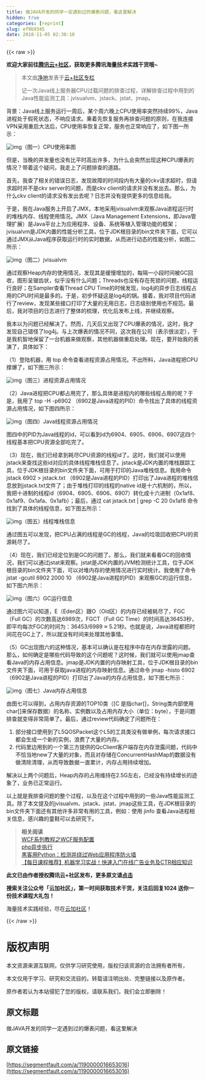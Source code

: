 ```yaml
---
title: 做JAVA开发的同学一定遇到过的爆表问题，看这里解决
hidden: true
categories: [reprint]
slug: ef9b9345
date: 2018-11-05 02:30:10
---
```


{{< raw >}}
<p><strong>&#x6B22;&#x8FCE;&#x5927;&#x5BB6;&#x524D;&#x5F80;<a href="https://cloud.tencent.com/developer/?fromSource=waitui" rel="nofollow noreferrer" target="_blank">&#x817E;&#x8BAF;&#x4E91;+&#x793E;&#x533A;</a>&#xFF0C;&#x83B7;&#x53D6;&#x66F4;&#x591A;&#x817E;&#x8BAF;&#x6D77;&#x91CF;&#x6280;&#x672F;&#x5B9E;&#x8DF5;&#x5E72;&#x8D27;&#x54E6;~</strong></p><blockquote>&#x672C;&#x6587;&#x7531;<a href="https://cloud.tencent.com/developer/user/1126000?fromSource=waitui" rel="nofollow noreferrer" target="_blank">&#x51C0;&#x5730;</a>&#x53D1;&#x8868;&#x4E8E;<a href="https://cloud.tencent.com/developer/column/3994?fromSource=waitui" rel="nofollow noreferrer" target="_blank">&#x4E91;+&#x793E;&#x533A;&#x4E13;&#x680F;</a><p>&#x8BB0;&#x4E00;&#x6B21;Java&#x7EBF;&#x4E0A;&#x670D;&#x52A1;&#x5668;CPU&#x8FC7;&#x8F7D;&#x95EE;&#x9898;&#x7684;&#x6392;&#x67E5;&#x8FC7;&#x7A0B;&#xFF0C;&#x8BE6;&#x89E3;&#x6392;&#x67E5;&#x8FC7;&#x7A0B;&#x4E2D;&#x7528;&#x5230;&#x7684;Java&#x6027;&#x80FD;&#x76D1;&#x6D4B;&#x5DE5;&#x5177;&#xFF1A;jvisualvm&#x3001;jstack&#x3001;jstat&#x3001;jmap&#x3002;</p></blockquote><p>&#x80CC;&#x666F;&#xFF1A;Java&#x7EBF;&#x4E0A;&#x670D;&#x52A1;&#x8FD0;&#x884C;&#x4E00;&#x5468;&#x540E;&#xFF0C;&#x67D0;&#x4E2A;&#x5468;&#x516D;&#x665A;&#x4E0A;CPU&#x4F7F;&#x7528;&#x7387;&#x7A81;&#x7136;&#x6301;&#x7EED;99%&#xFF0C;Java&#x8FDB;&#x7A0B;&#x5904;&#x4E8E;&#x5047;&#x6B7B;&#x72B6;&#x6001;&#xFF0C;&#x4E0D;&#x54CD;&#x5E94;&#x8BF7;&#x6C42;&#x3002;&#x79C9;&#x7740;&#x5148;&#x6062;&#x590D;&#x670D;&#x52A1;&#x518D;&#x6392;&#x67E5;&#x95EE;&#x9898;&#x7684;&#x539F;&#x5219;&#xFF0C;&#x5728;&#x6211;&#x8FDE;&#x63A5;VPN&#x91C7;&#x7528;&#x91CD;&#x542F;&#x5927;&#x6CD5;&#x540E;&#xFF0C;CPU&#x4F7F;&#x7528;&#x7387;&#x6062;&#x590D;&#x6B63;&#x5E38;&#xFF0C;&#x670D;&#x52A1;&#x4E5F;&#x6B63;&#x5E38;&#x54CD;&#x5E94;&#x4E86;&#xFF0C;&#x5982;&#x4E0B;&#x56FE;&#x4E00;&#x6240;&#x793A;&#xFF1A;</p><p><span class="img-wrap"><img data-src="/img/remote/1460000016653019?w=1600&amp;h=520" src="https://static.alili.tech/img/remote/1460000016653019?w=1600&amp;h=520" alt="img" title="img" style="cursor:pointer;display:inline"></span>&#xFF08;&#x56FE;&#x4E00;&#xFF09;CPU&#x4F7F;&#x7528;&#x7387;&#x56FE;</p><p>&#x4F46;&#x662F;&#xFF0C;&#x5F53;&#x665A;&#x7684;&#x5E76;&#x53D1;&#x91CF;&#x4E5F;&#x6CA1;&#x6709;&#x6BD4;&#x5E73;&#x65F6;&#x9AD8;&#x51FA;&#x8BB8;&#x591A;&#xFF0C;&#x4E3A;&#x4EC0;&#x4E48;&#x4F1A;&#x7A81;&#x7136;&#x51FA;&#x73B0;&#x8FD9;&#x79CD;CPU&#x7206;&#x8868;&#x7684;&#x60C5;&#x51B5;&#xFF1F;&#x5E26;&#x7740;&#x8FD9;&#x4E2A;&#x7591;&#x95EE;&#xFF0C;&#x6211;&#x8D70;&#x4E0A;&#x4E86;&#x95EE;&#x9898;&#x6392;&#x67E5;&#x7684;&#x9053;&#x8DEF;&#x3002;</p><p>&#x9996;&#x5148;&#xFF0C;&#x6211;&#x67E5;&#x4E86;&#x76F8;&#x5173;&#x7684;&#x9519;&#x8BEF;&#x65E5;&#x5FD7;&#xFF0C;&#x53D1;&#x73B0;&#x6545;&#x969C;&#x7684;&#x65F6;&#x95F4;&#x6BB5;&#x5185;&#x6709;&#x5927;&#x91CF;&#x7684;ckv&#x8BF7;&#x6C42;&#x8D85;&#x65F6;&#xFF0C;&#x4F46;&#x8BF7;&#x6C42;&#x8D85;&#x65F6;&#x5E76;&#x4E0D;&#x662F;ckv server&#x7684;&#x95EE;&#x9898;&#xFF0C;&#x800C;&#x662F;ckv client&#x7684;&#x8BF7;&#x6C42;&#x5E76;&#x6CA1;&#x6709;&#x53D1;&#x51FA;&#x53BB;&#x3002;&#x90A3;&#x4E48;&#xFF0C;&#x4E3A;&#x4EC0;&#x4E48;ckv client&#x7684;&#x8BF7;&#x6C42;&#x6CA1;&#x6709;&#x53D1;&#x51FA;&#x53BB;&#x5462;&#xFF1F;&#x65E5;&#x5FD7;&#x5E76;&#x6CA1;&#x6709;&#x63D0;&#x4F9B;&#x66F4;&#x591A;&#x7684;&#x4FE1;&#x606F;&#x7ED9;&#x6211;&#x3002;</p><p>&#x4E8E;&#x662F;&#xFF0C;&#x6211;&#x5728;Java&#x670D;&#x52A1;&#x4E0A;&#x5F00;&#x542F;&#x4E86;JMX&#xFF0C;&#x672C;&#x5730;&#x91C7;&#x7528;jvisualvm&#x6765;&#x89C2;&#x5BDF;Java&#x8FDB;&#x7A0B;&#x8FD0;&#x884C;&#x65F6;&#x7684;&#x5806;&#x6808;&#x5185;&#x5B58;&#x3001;&#x7EBF;&#x7A0B;&#x4F7F;&#x7528;&#x60C5;&#x51B5;&#x3002;JMX&#xFF08;Java Management Extensions&#xFF0C;&#x5373;Java&#x7BA1;&#x7406;&#x6269;&#x5C55;&#xFF09;&#x662F;Java&#x5E73;&#x53F0;&#x4E0A;&#x4E3A;&#x5E94;&#x7528;&#x7A0B;&#x5E8F;&#x3001;&#x8BBE;&#x5907;&#x3001;&#x7CFB;&#x7EDF;&#x7B49;&#x690D;&#x5165;&#x7BA1;&#x7406;&#x529F;&#x80FD;&#x7684;&#x6846;&#x67B6;&#xFF1B;jvisualvm&#x662F;JDK&#x5185;&#x7F6E;&#x7684;&#x6027;&#x80FD;&#x5206;&#x6790;&#x5DE5;&#x5177;&#xFF0C;&#x4F4D;&#x4E8E;JDK&#x6839;&#x76EE;&#x5F55;&#x7684;bin&#x6587;&#x4EF6;&#x5939;&#x4E0B;&#x9762;&#xFF0C;&#x5B83;&#x53EF;&#x4EE5;&#x901A;&#x8FC7;JMX&#x4ECE;Java&#x7A0B;&#x5E8F;&#x83B7;&#x53D6;&#x8FD0;&#x884C;&#x65F6;&#x7684;&#x5B9E;&#x65F6;&#x6570;&#x636E;&#xFF0C;&#x4ECE;&#x800C;&#x8FDB;&#x884C;&#x52A8;&#x6001;&#x7684;&#x6027;&#x80FD;&#x5206;&#x6790;&#xFF0C;&#x5982;&#x56FE;&#x4E8C;&#x6240;&#x793A;&#xFF1A;</p><p><span class="img-wrap"><img data-src="/img/remote/1460000016653020?w=3174&amp;h=2160" src="https://static.alili.tech/img/remote/1460000016653020?w=3174&amp;h=2160" alt="img" title="img" style="cursor:pointer;display:inline"></span>&#xFF08;&#x56FE;&#x4E8C;&#xFF09;jvisualvm</p><p>&#x901A;&#x8FC7;&#x89C2;&#x5BDF;Heap&#x5185;&#x5B58;&#x7684;&#x4F7F;&#x7528;&#x60C5;&#x51B5;&#xFF0C;&#x53D1;&#x73B0;&#x5176;&#x662F;&#x7F13;&#x6162;&#x589E;&#x52A0;&#x7684;&#xFF0C;&#x6BCF;&#x9694;&#x4E00;&#x5C0F;&#x6BB5;&#x65F6;&#x95F4;&#x88AB;GC&#x56DE;&#x6536;&#xFF0C;&#x56FE;&#x5F62;&#x5448;&#x952F;&#x9F7F;&#x72B6;&#xFF0C;&#x4F3C;&#x4E4E;&#x6CA1;&#x6709;&#x4EC0;&#x4E48;&#x95EE;&#x9898;&#xFF1B;Threads&#x4E5F;&#x6CA1;&#x6709;&#x5B58;&#x5728;&#x6B7B;&#x9501;&#x7684;&#x95EE;&#x9898;&#xFF0C;&#x7EBF;&#x7A0B;&#x8FD0;&#x884C;&#x826F;&#x597D;&#xFF1B;&#x5728;Sampler&#x67E5;&#x770B;Thread CPU Time&#x7684;&#x65F6;&#x5019;&#x53D1;&#x73B0;&#xFF0C;log4j&#x7684;&#x5F02;&#x6B65;&#x65E5;&#x5FD7;&#x7EBF;&#x7A0B;&#x5360;&#x7528;&#x7684;CPU&#x65F6;&#x95F4;&#x662F;&#x6700;&#x591A;&#x7684;&#x3002;&#x4E8E;&#x662F;&#xFF0C;&#x521D;&#x6B65;&#x6000;&#x7591;&#x8FD9;&#x662F;log4j&#x7684;&#x9505;&#x3002;&#x63A5;&#x7740;&#xFF0C;&#x6211;&#x5BF9;&#x9879;&#x76EE;&#x4EE3;&#x7801;&#x8FDB;&#x884C;&#x4E86;review&#xFF0C;&#x53D1;&#x73B0;&#x67D0;&#x4E9B;&#x63A5;&#x53E3;&#x6253;&#x5370;&#x4E86;&#x5927;&#x91CF;&#x7684;&#x65E0;&#x7528;&#x65E5;&#x5FD7;&#xFF0C;&#x65E5;&#x5FD7;&#x7EA7;&#x522B;&#x4F7F;&#x7528;&#x4E5F;&#x4E0D;&#x89C4;&#x8303;&#x3002;&#x6700;&#x540E;&#xFF0C;&#x6211;&#x5BF9;&#x9879;&#x76EE;&#x7684;&#x65E5;&#x5FD7;&#x8FDB;&#x884C;&#x4E86;&#x6574;&#x4F53;&#x7684;&#x68B3;&#x7406;&#xFF0C;&#x4F18;&#x5316;&#x540E;&#x53D1;&#x5E03;&#x4E0A;&#x7EBF;&#xFF0C;&#x5E76;&#x7EE7;&#x7EED;&#x89C2;&#x5BDF;&#x3002;</p><p>&#x6211;&#x672C;&#x4EE5;&#x4E3A;&#x95EE;&#x9898;&#x5DF2;&#x7ECF;&#x89E3;&#x51B3;&#x4E86;&#x3002;&#x7136;&#x800C;&#xFF0C;&#x51E0;&#x5929;&#x540E;&#x53C8;&#x51FA;&#x73B0;&#x4E86;CPU&#x7206;&#x8868;&#x7684;&#x60C5;&#x51B5;&#xFF0C;&#x8FD9;&#x65F6;&#xFF0C;&#x6211;&#x624D;&#x53D1;&#x73B0;&#x81EA;&#x5DF1;&#x9519;&#x602A;&#x4E86;log4j&#x3002;&#x4E0E;&#x4E0A;&#x6B21;&#x7206;&#x8868;&#x7684;&#x60C5;&#x51B5;&#x4E0D;&#x540C;&#xFF0C;&#x8FD9;&#x6B21;&#x6211;&#x5728;&#x516C;&#x53F8;&#xFF08;&#x8868;&#x793A;&#x5F88;&#x6DE1;&#x5B9A;&#xFF09;&#xFF0C;&#x4E8E;&#x662F;&#x6211;&#x673A;&#x667A;&#x5730;&#x4FDD;&#x7559;&#x4E86;&#x4E00;&#x53F0;&#x673A;&#x5668;&#x6765;&#x505A;&#x89C2;&#x5BDF;&#xFF0C;&#x5176;&#x4ED6;&#x673A;&#x5668;&#x505A;&#x91CD;&#x542F;&#x5904;&#x7406;&#x3002;&#x73B0;&#x5728;&#xFF0C;&#x8981;&#x5F00;&#x59CB;&#x6211;&#x7684;&#x8868;&#x6F14;&#x4E86;&#xFF0C;&#x5177;&#x4F53;&#x5982;&#x4E0B;&#xFF1A;</p><p>&#xFF08;1&#xFF09;&#x767B;&#x9646;&#x673A;&#x5668;&#xFF0C;&#x7528; top &#x547D;&#x4EE4;&#x67E5;&#x770B;&#x8FDB;&#x7A0B;&#x8D44;&#x6E90;&#x5360;&#x7528;&#x60C5;&#x51B5;&#x3002;&#x4E0D;&#x51FA;&#x6240;&#x6599;&#xFF0C;Java&#x8FDB;&#x7A0B;&#x628A;CPU&#x6491;&#x7206;&#x4E86;&#xFF0C;&#x5982;&#x4E0B;&#x56FE;&#x4E09;&#x6240;&#x793A;&#xFF1A;</p><p><span class="img-wrap"><img data-src="/img/remote/1460000016653021" src="https://static.alili.tech/img/remote/1460000016653021" alt="img" title="img" style="cursor:pointer;display:inline"></span>&#xFF08;&#x56FE;&#x4E09;&#xFF09;&#x8FDB;&#x7A0B;&#x8D44;&#x6E90;&#x5360;&#x7528;&#x60C5;&#x51B5;</p><p>&#xFF08;2&#xFF09;Java&#x8FDB;&#x7A0B;&#x628A;CPU&#x90FD;&#x5360;&#x7528;&#x5B8C;&#x4E86;&#xFF0C;&#x90A3;&#x4E48;&#x5177;&#x4F53;&#x662F;&#x8FDB;&#x7A0B;&#x5185;&#x7684;&#x54EA;&#x4E9B;&#x7EBF;&#x7A0B;&#x5360;&#x7528;&#x7684;&#x5462;&#xFF1F;&#x4E8E;&#x662F;&#xFF0C;&#x6211;&#x7528;&#x4E86; top -H -p6902 &#xFF08;6902&#x662F;Java&#x8FDB;&#x7A0B;&#x7684;PID&#xFF09;&#x547D;&#x4EE4;&#x627E;&#x51FA;&#x4E86;&#x5177;&#x4F53;&#x7684;&#x7EBF;&#x7A0B;&#x8D44;&#x6E90;&#x5360;&#x7528;&#x60C5;&#x51B5;&#xFF0C;&#x5982;&#x4E0B;&#x56FE;&#x56DB;&#x6240;&#x793A;&#xFF1A;</p><p><span class="img-wrap"><img data-src="/img/remote/1460000016653022" src="https://static.alili.tech/img/remote/1460000016653022" alt="img" title="img" style="cursor:pointer;display:inline"></span>&#xFF08;&#x56FE;&#x56DB;&#xFF09;Java&#x7EBF;&#x7A0B;&#x8D44;&#x6E90;&#x5360;&#x7528;&#x60C5;&#x51B5;</p><p>&#x56FE;&#x56DB;&#x4E2D;&#x7684;PID&#x4E3A;Java&#x7EBF;&#x7A0B;&#x7684;id&#xFF0C;&#x53EF;&#x4EE5;&#x770B;&#x5230;id&#x4E3A;6904&#x3001;6905&#x3001;6906&#x3001;6907&#x8FD9;&#x56DB;&#x4E2A;&#x7EBF;&#x7A0B;&#x57FA;&#x672C;&#x628A;CPU&#x8D44;&#x6E90;&#x5168;&#x90E8;&#x5403;&#x5B8C;&#x4E86;&#x3002;</p><p>&#xFF08;3&#xFF09;&#x73B0;&#x5728;&#xFF0C;&#x6211;&#x4EEC;&#x5DF2;&#x7ECF;&#x62FF;&#x5230;&#x8017;&#x5C3D;CPU&#x8D44;&#x6E90;&#x7684;&#x7EBF;&#x7A0B;id&#x4E86;&#x3002;&#x8FD9;&#x65F6;&#xFF0C;&#x6211;&#x4EEC;&#x5C31;&#x53EF;&#x4EE5;&#x4F7F;&#x7528;jstack&#x6765;&#x67E5;&#x627E;&#x8FD9;&#x4E9B;id&#x5BF9;&#x5E94;&#x7684;&#x5177;&#x4F53;&#x7EBF;&#x7A0B;&#x5806;&#x6808;&#x4FE1;&#x606F;&#x4E86;&#x3002;jstack&#x662F;JDK&#x5185;&#x7F6E;&#x7684;&#x5806;&#x6808;&#x8DDF;&#x8E2A;&#x5DE5;&#x5177;&#xFF0C;&#x4F4D;&#x4E8E;JDK&#x6839;&#x76EE;&#x5F55;&#x7684;bin&#x6587;&#x4EF6;&#x5939;&#x4E0B;&#x9762;&#xFF0C;&#x53EF;&#x7528;&#x4E8E;&#x6253;&#x5370;&#x7684;Java&#x5806;&#x6808;&#x4FE1;&#x606F;&#x3002;&#x6211;&#x7528;&#x547D;&#x4EE4; jstack 6902 &gt; jstack.txt &#xFF08;6902&#x662F;Java&#x8FDB;&#x7A0B;&#x7684;PID&#xFF09;&#x6253;&#x5370;&#x51FA;&#x4E86;Java&#x8FDB;&#x7A0B;&#x7684;&#x5806;&#x6808;&#x4FE1;&#x606F;&#x653E;&#x5230;jstack.txt&#x6587;&#x4EF6;&#x4E86;&#xFF1B;&#x7531;&#x4E8E;&#x5806;&#x6808;&#x6253;&#x5370;&#x7684;&#x7EBF;&#x7A0B;&#x7684;native id&#x662F;&#x5341;&#x516D;&#x673A;&#x5236;&#x7684;&#xFF0C;&#x6240;&#x4EE5;&#xFF0C;&#x6211;&#x628A;&#x5341;&#x8FDB;&#x5236;&#x7684;&#x7EBF;&#x7A0B;id&#xFF08;6904&#x3001;6905&#x3001;6906&#x3001;6907&#xFF09;&#x8F6C;&#x5316;&#x6210;&#x5341;&#x516D;&#x8FDB;&#x5236;&#xFF08;0x1af8&#x3001;0x1af9&#x3001;0x1afa&#x3001;0x1afb&#xFF09;&#xFF1B;&#x6700;&#x540E;&#xFF0C;&#x901A;&#x8FC7; cat jstack.txt | grep -C 20 0x1af8 &#x547D;&#x4EE4;&#x627E;&#x5230;&#x4E86;&#x5177;&#x4F53;&#x7684;&#x7EBF;&#x7A0B;&#x4FE1;&#x606F;&#xFF0C;&#x5982;&#x4E0B;&#x56FE;&#x4E94;&#x6240;&#x793A;&#xFF1A;</p><p><span class="img-wrap"><img data-src="/img/remote/1460000016653023?w=1334&amp;h=422" src="https://static.alili.tech/img/remote/1460000016653023?w=1334&amp;h=422" alt="img" title="img" style="cursor:pointer;display:inline"></span>&#xFF08;&#x56FE;&#x4E94;&#xFF09;&#x7EBF;&#x7A0B;&#x5806;&#x6808;&#x4FE1;&#x606F;</p><p>&#x901A;&#x8FC7;&#x56FE;&#x4E94;&#x53EF;&#x4EE5;&#x53D1;&#x73B0;&#xFF0C;&#x628A;CPU&#x5360;&#x6EE1;&#x7684;&#x7EBF;&#x7A0B;&#x662F;GC&#x7684;&#x7EBF;&#x7A0B;&#xFF0C;Java&#x7684;&#x5783;&#x573E;&#x56DE;&#x6536;&#x628A;CPU&#x7684;&#x8D44;&#x6E90;&#x8017;&#x5C3D;&#x4E86;&#x3002;</p><p>&#xFF08;4&#xFF09;&#x73B0;&#x5728;&#xFF0C;&#x6211;&#x4EEC;&#x5DF2;&#x7ECF;&#x5B9A;&#x4F4D;&#x5230;&#x662F;GC&#x7684;&#x95EE;&#x9898;&#x4E86;&#x3002;&#x90A3;&#x4E48;&#xFF0C;&#x6211;&#x4EEC;&#x5C31;&#x6765;&#x770B;&#x770B;GC&#x7684;&#x56DE;&#x6536;&#x60C5;&#x51B5;&#xFF0C;&#x6211;&#x4EEC;&#x53EF;&#x4EE5;&#x901A;&#x8FC7;jstat&#x6765;&#x89C2;&#x5BDF;&#x3002;jstat&#x662F;JDK&#x5185;&#x7F6E;&#x7684;JVM&#x68C0;&#x6D4B;&#x7EDF;&#x8BA1;&#x5DE5;&#x5177;&#xFF0C;&#x4F4D;&#x4E8E;JDK&#x6839;&#x76EE;&#x5F55;&#x7684;bin&#x6587;&#x4EF6;&#x5939;&#x4E0B;&#x9762;&#xFF0C;&#x53EF;&#x4EE5;&#x5BF9;&#x5806;&#x5185;&#x5B58;&#x7684;&#x4F7F;&#x7528;&#x60C5;&#x51B5;&#x8FDB;&#x884C;&#x5B9E;&#x65F6;&#x7EDF;&#x8BA1;&#x3002;&#x6211;&#x4F7F;&#x7528;&#x4E86;&#x547D;&#x4EE4; jstat -gcutil 6902 2000 10 &#xFF08;6902&#x662F;Java&#x8FDB;&#x7A0B;&#x7684;PID&#xFF09;&#x6765;&#x89C2;&#x5BDF;GC&#x7684;&#x8FD0;&#x884C;&#x4FE1;&#x606F;&#xFF0C;&#x5982;&#x4E0B;&#x56FE;&#x516D;&#x6240;&#x793A;&#xFF1A;</p><p><span class="img-wrap"><img data-src="/img/remote/1460000016653024" src="https://static.alili.tech/img/remote/1460000016653024" alt="img" title="img" style="cursor:pointer"></span>&#xFF08;&#x56FE;&#x516D;&#xFF09;GC&#x8FD0;&#x884C;&#x4FE1;&#x606F;</p><p>&#x901A;&#x8FC7;&#x56FE;&#x516D;&#x53EF;&#x4EE5;&#x77E5;&#x9053;&#xFF0C;E&#xFF08;Eden&#x533A;&#xFF09;&#x8DDF;O&#xFF08;Old&#x533A;&#xFF09;&#x7684;&#x5185;&#x5B58;&#x5DF2;&#x7ECF;&#x88AB;&#x8017;&#x5C3D;&#x4E86;&#xFF0C;FGC&#xFF08;Full GC&#xFF09;&#x7684;&#x6B21;&#x6570;&#x9AD8;&#x8FBE;6989&#x6B21;&#xFF0C;FGCT&#xFF08;Full GC Time&#xFF09;&#x7684;&#x65F6;&#x95F4;&#x9AD8;&#x8FBE;36453&#x79D2;&#xFF0C;&#x5373;&#x5E73;&#x5747;&#x6BCF;&#x6B21;FGC&#x7684;&#x65F6;&#x95F4;&#x4E3A;&#xFF1A;36453/6989 &#x2248; 5.21&#x79D2;&#x3002;&#x4E5F;&#x5C31;&#x662F;&#x8BF4;&#xFF0C;Java&#x8FDB;&#x7A0B;&#x90FD;&#x628A;&#x65F6;&#x95F4;&#x82B1;&#x5728;GC&#x4E0A;&#x4E86;&#xFF0C;&#x6240;&#x4EE5;&#x5C31;&#x6CA1;&#x6709;&#x65F6;&#x95F4;&#x6765;&#x5904;&#x7406;&#x5176;&#x4ED6;&#x4E8B;&#x60C5;&#x3002;</p><p>&#xFF08;5&#xFF09;GC&#x51FA;&#x73B0;&#x56FE;&#x516D;&#x7684;&#x8FD9;&#x79CD;&#x60C5;&#x51B5;&#xFF0C;&#x57FA;&#x672C;&#x53EF;&#x4EE5;&#x786E;&#x8BA4;&#x662F;&#x5728;&#x7A0B;&#x5E8F;&#x4E2D;&#x5B58;&#x5728;&#x5185;&#x5B58;&#x6CC4;&#x9732;&#x7684;&#x95EE;&#x9898;&#x3002;&#x90A3;&#x4E48;&#xFF0C;&#x5982;&#x4F55;&#x786E;&#x5B9A;&#x662F;&#x54EA;&#x4E9B;&#x4EE3;&#x7801;&#x5BFC;&#x81F4;&#x7684;&#x8FD9;&#x4E2A;&#x95EE;&#x9898;&#x5462;&#xFF1F;&#x8FD9;&#x65F6;&#x5019;&#xFF0C;&#x6211;&#x4EEC;&#x5C31;&#x53EF;&#x4EE5;&#x4F7F;&#x7528;jmap&#x67E5;&#x770B;Java&#x7684;&#x5185;&#x5B58;&#x5360;&#x7528;&#x4FE1;&#x606F;&#x3002;jmap&#x662F;JDK&#x5185;&#x7F6E;&#x7684;&#x5185;&#x5B58;&#x6620;&#x5C04;&#x5DE5;&#x5177;&#xFF0C;&#x4F4D;&#x4E8E;JDK&#x6839;&#x76EE;&#x5F55;&#x7684;bin&#x6587;&#x4EF6;&#x5939;&#x4E0B;&#x9762;&#xFF0C;&#x53EF;&#x7528;&#x4E8E;&#x83B7;&#x53D6;java&#x8FDB;&#x7A0B;&#x7684;&#x5185;&#x5B58;&#x6620;&#x5C04;&#x4FE1;&#x606F;&#x3002;&#x901A;&#x8FC7;&#x547D;&#x4EE4; jmap -histo 6902 &#xFF08;6902&#x662F;Java&#x8FDB;&#x7A0B;&#x7684;PID&#xFF09;&#x6253;&#x5370;&#x51FA;&#x4E86;Java&#x7684;&#x5185;&#x5B58;&#x5360;&#x7528;&#x4FE1;&#x606F;&#xFF0C;&#x5982;&#x4E0B;&#x56FE;&#x4E03;&#x6240;&#x793A;&#xFF1A;</p><p><span class="img-wrap"><img data-src="/img/remote/1460000016653025?w=1902&amp;h=572" src="https://static.alili.tech/img/remote/1460000016653025?w=1902&amp;h=572" alt="img" title="img" style="cursor:pointer;display:inline"></span>&#xFF08;&#x56FE;&#x4E03;&#xFF09;Java&#x5185;&#x5B58;&#x5360;&#x7528;&#x4FE1;&#x606F;</p><p>&#x7531;&#x56FE;&#x4E03;&#x53EF;&#x4EE5;&#x5F97;&#x5230;&#xFF0C;&#x5360;&#x7528;&#x5185;&#x5B58;&#x8D44;&#x6E90;&#x7684;TOP10&#x7C7B;&#xFF08;[C &#x662F;&#x6307;char[]&#xFF0C;String&#x7C7B;&#x5185;&#x90E8;&#x4F7F;&#x7528;char[]&#x6765;&#x4FDD;&#x5B58;&#x6570;&#x636E;&#xFF09;&#x7684;&#x540D;&#x79F0;&#x3001;&#x5B9E;&#x4F8B;&#x6570;&#x4EE5;&#x53CA;&#x5360;&#x7528;&#x5185;&#x5B58;&#x5927;&#x5C0F;&#xFF08;&#x5355;&#x4F4D;&#xFF1A;byte&#xFF09;&#xFF0C;&#x4E8E;&#x662F;&#x95EE;&#x9898;&#x6392;&#x67E5;&#x5C31;&#x53D8;&#x5F97;&#x975E;&#x5E38;&#x7B80;&#x5355;&#x4E86;&#x3002;&#x6700;&#x540E;&#xFF0C;&#x901A;&#x8FC7;review&#x4EE3;&#x7801;&#x786E;&#x5B9A;&#x4E86;&#x95EE;&#x9898;&#x6240;&#x5728;&#xFF1A;</p><ol><li>&#x90E8;&#x5206;&#x63A5;&#x53E3;&#x4F7F;&#x7528;&#x5230;&#x4E86;L5QOSPacket&#x8FD9;&#x4E2A;L5&#x7684;&#x5DE5;&#x5177;&#x7C7B;&#x6CA1;&#x6709;&#x505A;&#x5355;&#x4F8B;&#xFF0C;&#x6BCF;&#x6B21;&#x8BF7;&#x6C42;&#x63A5;&#x53E3;&#x90FD;&#x4F1A;&#x751F;&#x6210;&#x4E00;&#x4E2A;&#x65B0;&#x7684;&#x5B9E;&#x4F8B;&#xFF0C;&#x6D6A;&#x8D39;&#x4E86;&#x5927;&#x91CF;&#x7684;&#x5185;&#x5B58;&#x3002;</li><li>&#x4EE3;&#x7801;&#x91CC;&#x8FB9;&#x7528;&#x5230;&#x7684;&#x4E00;&#x4E2A;&#x7B2C;&#x4E09;&#x65B9;&#x63D0;&#x4F9B;&#x7684;QcClient&#x5BA2;&#x6237;&#x7AEF;&#x5B58;&#x5728;&#x5185;&#x5B58;&#x6CC4;&#x9732;&#x95EE;&#x9898;&#xFF0C;&#x4EE3;&#x7801;&#x4E2D;&#x4E0D;&#x6070;&#x5F53;&#x5730;new&#x4E86;&#x5927;&#x91CF;&#x7684;&#x5BF9;&#x8C61;&#xFF0C;&#x800C;&#x4E14;&#x5BF9;&#x5B58;&#x50A8;&#x5728;ConcurrentHashMap&#x7684;&#x6570;&#x636E;&#x6CA1;&#x6709;&#x505A;&#x6E05;&#x9664;&#x6E05;&#x7406;&#xFF0C;&#x4ECE;&#x800C;&#x5BFC;&#x81F4;&#x6570;&#x636E;&#x4E00;&#x76F4;&#x7D2F;&#x8BA1;&#xFF0C;&#x5185;&#x5B58;&#x5360;&#x7528;&#x6301;&#x7EED;&#x589E;&#x52A0;&#x3002;</li></ol><p>&#x89E3;&#x51B3;&#x4EE5;&#x4E0A;&#x4E24;&#x4E2A;&#x95EE;&#x9898;&#x540E;&#xFF0C;Heap&#x5185;&#x5B58;&#x7684;&#x5360;&#x7528;&#x7EF4;&#x6301;&#x5728;2.5G&#x5DE6;&#x53F3;&#xFF0C;&#x5DF2;&#x7ECF;&#x6CA1;&#x6709;&#x6301;&#x7EED;&#x589E;&#x957F;&#x7684;&#x8FF9;&#x8C61;&#x4E86;&#xFF0C;&#x4E1A;&#x52A1;&#x5DF2;&#x6B63;&#x5E38;&#x8FD0;&#x884C;&#x3002;</p><p>&#x4EE5;&#x4E0A;&#x5C31;&#x662F;&#x6211;&#x6392;&#x67E5;&#x95EE;&#x9898;&#x7684;&#x6574;&#x4E2A;&#x8FC7;&#x7A0B;&#xFF0C;&#x4EE5;&#x53CA;&#x5728;&#x8FD9;&#x4E2A;&#x8FC7;&#x7A0B;&#x4E2D;&#x7528;&#x5230;&#x7684;&#x4E00;&#x4E9B;Java&#x6027;&#x80FD;&#x76D1;&#x6D4B;&#x5DE5;&#x5177;&#x3002;&#x9664;&#x4E86;&#x672C;&#x6587;&#x63D0;&#x53CA;&#x7684;jvisualvm&#x3001;jstack&#x3001;jstat&#x3001;jmap&#x8FD9;&#x4E9B;&#x5DE5;&#x5177;&#xFF0C;&#x5728;JDK&#x6839;&#x76EE;&#x5F55;&#x7684;bin&#x6587;&#x4EF6;&#x5939;&#x4E0B;&#x9762;&#x8FD8;&#x6709;&#x5176;&#x4ED6;&#x8BB8;&#x591A;&#x975E;&#x5E38;&#x6709;&#x7528;&#x7684;&#x5DE5;&#x5177;&#xFF0C;&#x4F8B;&#x5982;&#xFF1A;&#x4F7F;&#x7528; jinfo &#x67E5;&#x770B;Java&#x8FDB;&#x7A0B;&#x76F8;&#x5173;&#x4FE1;&#x606F;&#xFF0C;&#x611F;&#x5174;&#x8DA3;&#x7684;&#x7AE5;&#x978B;&#x53EF;&#x4EE5;&#x53BB;&#x7814;&#x7A76;&#x4E0B;&#x3002;</p><blockquote><strong>&#x76F8;&#x5173;&#x9605;&#x8BFB;</strong><br><a href="https://cloud.tencent.com/developer/article/1029542?fromSource=waitui" rel="nofollow noreferrer" target="_blank">WCF&#x7CFB;&#x5217;&#x6559;&#x7A0B;&#x4E4B;WCF&#x670D;&#x52A1;&#x914D;&#x7F6E;</a><br><a href="https://cloud.tencent.com/developer/article/1054820?fromSource=waitui" rel="nofollow noreferrer" target="_blank">php&#x5F02;&#x6B65;&#x6267;&#x884C;</a><br><a href="https://cloud.tencent.com/developer/article/1189214?fromSource=waitui" rel="nofollow noreferrer" target="_blank">&#x9ED1;&#x5BA2;&#x7528;Python&#xFF1A;&#x68C0;&#x6D4B;&#x5E76;&#x7ED5;&#x8FC7;Web&#x5E94;&#x7528;&#x7A0B;&#x5E8F;&#x9632;&#x706B;&#x5899;</a><br><a href="https://cloud.tencent.com/developer/edu/course-1128?fromSource=waitui" rel="nofollow noreferrer" target="_blank">&#x3010;&#x6BCF;&#x65E5;&#x8BFE;&#x7A0B;&#x63A8;&#x8350;&#x3011;&#x673A;&#x5668;&#x5B66;&#x4E60;&#x5B9E;&#x6218;&#xFF01;&#x5FEB;&#x901F;&#x5165;&#x95E8;&#x5728;&#x7EBF;&#x5E7F;&#x544A;&#x4E1A;&#x52A1;&#x53CA;CTR&#x76F8;&#x5E94;&#x77E5;&#x8BC6;</a></blockquote><p><strong>&#x6B64;&#x6587;&#x5DF2;&#x7531;&#x4F5C;&#x8005;&#x6388;&#x6743;&#x817E;&#x8BAF;&#x4E91;+&#x793E;&#x533A;&#x53D1;&#x5E03;&#xFF0C;&#x66F4;&#x591A;&#x539F;&#x6587;&#x8BF7;<a href="https://cloud.tencent.com/developer/article/1158981?fromSource=waitui" rel="nofollow noreferrer" target="_blank">&#x70B9;&#x51FB;</a></strong></p><p><strong>&#x641C;&#x7D22;&#x5173;&#x6CE8;&#x516C;&#x4F17;&#x53F7;&#x300C;&#x4E91;&#x52A0;&#x793E;&#x533A;&#x300D;&#xFF0C;&#x7B2C;&#x4E00;&#x65F6;&#x95F4;&#x83B7;&#x53D6;&#x6280;&#x672F;&#x5E72;&#x8D27;&#xFF0C;&#x5173;&#x6CE8;&#x540E;&#x56DE;&#x590D;1024 &#x9001;&#x4F60;&#x4E00;&#x4EFD;&#x6280;&#x672F;&#x8BFE;&#x7A0B;&#x5927;&#x793C;&#x5305;&#xFF01;</strong></p><p>&#x6D77;&#x91CF;&#x6280;&#x672F;&#x5B9E;&#x8DF5;&#x7ECF;&#x9A8C;&#xFF0C;&#x5C3D;&#x5728;<a href="https://cloud.tencent.com/developer?fromSource=waitui" rel="nofollow noreferrer" target="_blank">&#x4E91;&#x52A0;&#x793E;&#x533A;</a>&#xFF01;</p>
{{< /raw >}}

# 版权声明
本文资源来源互联网，仅供学习研究使用，版权归该资源的合法拥有者所有，

本文仅用于学习、研究和交流目的。转载请注明出处、完整链接以及原作者。 

原作者若认为本站侵犯了您的版权，请联系我们，我们会立即删除！

## 原文标题
做JAVA开发的同学一定遇到过的爆表问题，看这里解决

## 原文链接
[https://segmentfault.com/a/1190000016653016](https://segmentfault.com/a/1190000016653016)

